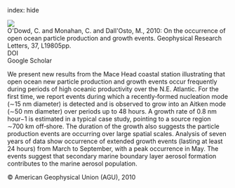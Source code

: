 index: hide

<div class="Citation">
    <div class="Citation-thumb CitationThumb-linked"  data-href="https://doi.org/10.1029/2010gl044679">
      <img src="https://static.claimspace.cloud/climate-study-static/refs/thumbs/7/ODowd_et_al_2010-thumb.png" />
    </div>

  <div class="Citation-body">
    <div class="Citation-text">O'Dowd, C. and Monahan, C. and Dall'Osto, M., 2010: On the occurrence of open ocean particle production and growth events. <span class="Article-journal">Geophysical Research Letters, </span><span class="Article-volume">37, </span>L19805pp.</div>
    <div class="Citation-links">
      <div class="CitationLink" data-href="https://doi.org/10.1029/2010gl044679">
        <div class="CitationLink-icon CitationLink-Doi"></div>
        <div class="CitationLink-text">DOI</div>
      </div>
      <div class="CitationLink" data-href="https://scholar.google.com/scholar?q=10.1029/2010gl044679">
        <div class="CitationLink-icon CitationLink-Scholar"></div>
        <div class="CitationLink-text">Google Scholar</div>
      </div>
    </div>
  </div>
</div>

We present new results from the Mace Head coastal station illustrating that open ocean new particle production and growth events occur frequently during periods of high oceanic productivity over the N.E. Atlantic. For the first time, we report events during which a recently‐formed nucleation mode (∼15 nm diameter) is detected and is observed to grow into an Aitken mode (∼50 nm diameter) over periods up to 48 hours. A growth rate of 0.8 nm hour−1 is estimated in a typical case study, pointing to a source region ∼700 km off‐shore. The duration of the growth also suggests the particle production events are occurring over large spatial scales. Analysis of seven years of data show occurrence of extended growth events (lasting at least 24 hours) from March to September, with a peak occurrence in May. The events suggest that secondary marine boundary layer aerosol formation contributes to the marine aerosol population.

<div class="Citation-copy">
&copy; American Geophysical Union (AGU), 2010
</div>